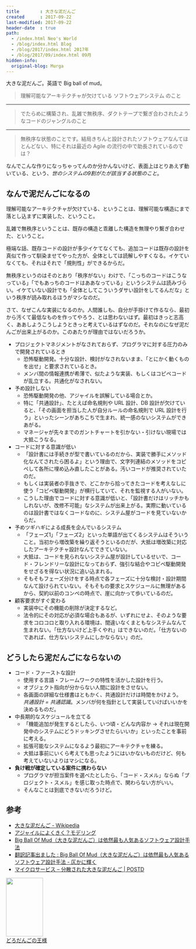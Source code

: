 ```yaml
---
title        : 大きな泥だんご
created      : 2017-09-22
last-modified: 2017-09-22
header-date  : true
path:
  - /index.html Neo's World
  - /blog/index.html Blog
  - /blog/2017/index.html 2017年
  - /blog/2017/09/index.html 09月
hidden-info:
  original-blog: Murga
---
```


大きな泥だんご。英語で Big ball of mud。

> 理解可能なアーキテクチャが欠けている ソフトウェアシステム のこと

-----

> でたらめに構築され、乱雑で無秩序、ダクトテープで繋ぎ合わされたようなコードのジャングルのこと

-----

> 無秩序な状態のことです。結局きちんと設計されたソフトウェアなんてほとんどない、特にそれは最近の Agile の流行の中で助長されているのでは？

なんでこんな作りになっちゃってんのか分かんないけど、表面上はとりあえず動いている、という、*世のシステムの9割がたが該当する状態のこと*。

## なんで泥だんごになるの

理解可能なアーキテクチャが欠けている、ということは、理解可能な構造にまで落とし込まずに実装した、ということ。

乱雑で無秩序ということは、既存の構造と乖離した構造を無理やり繋ぎ合わせた、ということ。

極端な話、既存コードの設計が多少イケてなくても、追加コードは既存の設計を真似て作って馴染ませてやった方が、全体としては読解しやすくなる。イケていなくても、それはそれで「規則性」ができるからだ。

無秩序というのはそのとおり「秩序がない」わけで、「こっちのコードはこうなっている」「でもあっちのコードはああなっている」というシステムは読みづらい。イケていない設計でも「全体としてこういうダサい設計をしてるんだな」という秩序が読み取れるほうがマシなのだ。

さて、なぜこんな実装になるのか。人間誰しも、自分が手掛けて作るなら、最初から汚くて最低なものを作ってやろう、とは思わないはず。最初はきっと志高く、ああしようこうしようときっと考えているはずなのだ。それなのになぜ泥だんごが出来上がるのか。このあたりが理由ではないだろうか。

- プロジェクトマネジメントがなされておらず、プログラマに対する圧力のみで開発されているとき
  - 恐怖駆動開発。十分な設計、検討がなされないまま、「とにかく動くものを出せ」と要求されているとき。
  - メンバ間の情報連携が希薄で、似たような実装、もしくはコピペコードが乱立する。共通化がなされない。
- 予め設計しない
  - 恐怖駆動開発の他、アジャイルを誤解している場合とか。
  - 特に「共通設計」、たとえば命名規則や URL 設計、DB 設計が欠けていると、「その画面を担当した人が自分ルールの命名規則で URL 設計を行う」といったシーンがあちこちで生まれ、統一感のないシステムができあがる。
  - マネージャが先々までのガントチャートを引かない・引けない現場では大抵こうなる。
- コードに対する意識が低い
  - 「設計書には手続きが型で書いているのだから、実装で勝手にメソッド化なんてされたら困るよ」という理由で、文字列連結のメソッドをコピペして各所に埋め込み直したことがある。汚いコードが推奨されていたのだ。
  - もしくは実装者の手抜きで、どこかから拾ってきたコードを考えなしに使う「コピペ駆動開発」が横行していて、それを監視する人がいない。
  - こうした理由でコードに対する意識が低いと、「設計書だけはリッチかもしれないが、改修不可能」なシステムが出来上がる。実際に動いているのは設計書ではなくコードなのに、システム屋がコードを見ていないからだ。
- 予めツギハギによる成長を企んでいるシステム
  - 「フェーズ1」「フェーズ2」といった単語が出てくるシステムはそういうこと。当初から増改築を繰り返そうといるのだが、大抵は増改築に対応したアーキテクチャ設計なんてできていない。
  - 大抵は、コードを見られないシステム屋が設計しているせいで、コード・フレンドリーな設計になっておらず、強引な結合やコピペ駆動開発をせざるを得ない状況に追い込まれる。
  - そもそもフェーズ分けをする時点で各フェーズに十分な検討・設計期間なんて設けられていない。そもそもの要求とスケジュールに無理があるから、契約以前のコンペの時点で、崖に向かって歩いているのだ。
- 顧客要求がすぐ変わる
  - 実装中にその機能の削除が決定するなど。
  - 法令的にその対応が必須な場合もあるが、いずれにせよ、そのような要求をコロコロと取り入れる環境は、間違いなくまともなシステムなんて生まれない。「仕方ないけど上手くやれ」はできないのだ。「仕方ないのであれば、仕方ないシステムにしかならない」のだ。

## どうしたら泥だんごにならないの

- コード・ファーストな設計
  - 使用する言語・フレームワークの特性を活かした設計を行う。
  - オブジェクト指向が分からない人間に設計をさせない。
  - 各画面の詳細な仕様書はともかく、共通設計だけは時間をかけよう。  
    *共通設計 = 共通認識*。メンバが何を指針として実装していけばいいかを決めるものだ。
- 中長期的なスケジュールを立てる
  - 「機能追加が発生するとしたら、いつ頃・どんな内容か → それは現在開発中のシステムにどうドッキングさせたらいいか」といったことを事前に考える。
  - 拡張可能なシステムになるよう最初にアーキテクチャを練る。
  - 大抵は事前にいくら考えても思ったようにはいかないものだけど、何も考えていないよりはマシになる。
- **負け戦が確定している案件に携わらない**
  - プログラマが担当案件を選べたとしたら、「コード・スメル」ならぬ「プロジェクト・スメル」を感じ取った時点で、関わらない方がいい。
  - そんなことは到底できないだろうけど。

## 参考

- [大きな泥だんご - Wikipedia](https://ja.wikipedia.org/wiki/大きな泥だんご)
- [アジャイルによくきく？モデリング](https://www.slideshare.net/iwaoRd/ss-68726996)
- [Big Ball Of Mud（大きな泥だんご）は依然最も人気あるソフトウェア設計手法](https://www.infoq.com/jp/news/2010/09/big-ball-of-mud)
- [翻訳記事出ました : Big Ball Of Mud（大きな泥だんご）は依然最も人気あるソフトウェア設計手法 - 仄かに輝く](http://d.hatena.ne.jp/minamishinji/20101002/1286026349)
- [マイクロサービス – 分散された大きな泥だんご | POSTD](http://postd.cc/distributed_big_balls_of_mud/)

<div class="ad-amazon">
  <div class="ad-amazon-image">
    <a href="https://www.amazon.co.jp/dp/B00YTI1FNK?tag=neos21-22&amp;linkCode=osi&amp;th=1&amp;psc=1">
      <img src="https://m.media-amazon.com/images/I/51sBfDjWIyL._SL160_.jpg" width="101" height="160">
    </a>
  </div>
  <div class="ad-amazon-info">
    <div class="ad-amazon-title">
      <a href="https://www.amazon.co.jp/dp/B00YTI1FNK?tag=neos21-22&amp;linkCode=osi&amp;th=1&amp;psc=1">どろだんごの王様</a>
    </div>
  </div>
</div>
